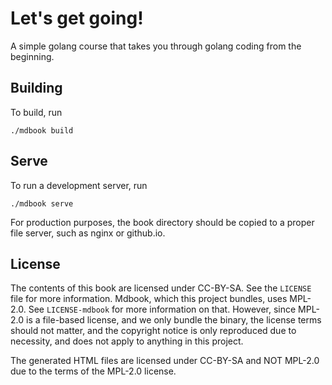 # Let's get going!

A simple golang course that takes you through golang coding from the beginning.

## Building

To build, run 
```shell
./mdbook build
```

## Serve

To run a development server, run
```shell
./mdbook serve
```

For production purposes, the book directory should be copied to a proper file server, such as nginx or github.io.

## License

The contents of this book are licensed under CC-BY-SA. See the `LICENSE` file for more information. Mdbook, which this project bundles, uses MPL-2.0. See `LICENSE-mdbook` for more information on that. However, since MPL-2.0 is a file-based license, and we only bundle the binary, the license terms should not matter, and the copyright notice is only reproduced due to necessity, and does not apply to anything in this project.

The generated HTML files are licensed under CC-BY-SA and NOT MPL-2.0 due to the terms of the MPL-2.0 license.
